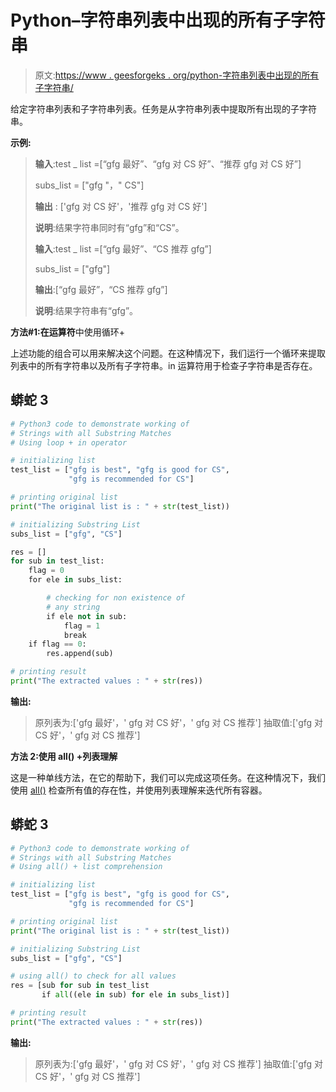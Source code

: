 # Python–字符串列表中出现的所有子字符串

> 原文:[https://www . geesforgeks . org/python-字符串列表中出现的所有子字符串/](https://www.geeksforgeeks.org/python-all-occurrences-of-substring-from-the-list-of-strings/)

给定字符串列表和子字符串列表。任务是从字符串列表中提取所有出现的子字符串。

**示例:**

> **输入**:test _ list =[“gfg 最好”、“gfg 对 CS 好”、“推荐 gfg 对 CS 好”]
> 
> subs_list = ["gfg "，" CS"]
> 
> **输出** : ['gfg 对 CS 好'，'推荐 gfg 对 CS 好']
> 
> **说明**:结果字符串同时有“gfg”和“CS”。
> 
> **输入**:test _ list =[“gfg 最好”、“CS 推荐 gfg”]
> 
> subs_list = ["gfg"]
> 
> **输出**:[“gfg 最好”，“CS 推荐 gfg”]
> 
> **说明**:结果字符串有“gfg”。

**方法#1:在运算符**中使用循环+

上述功能的组合可以用来解决这个问题。在这种情况下，我们运行一个循环来提取列表中的所有字符串以及所有子字符串。in 运算符用于检查子字符串是否存在。

## 蟒蛇 3

```py
# Python3 code to demonstrate working of 
# Strings with all Substring Matches
# Using loop + in operator

# initializing list
test_list = ["gfg is best", "gfg is good for CS",
             "gfg is recommended for CS"] 

# printing original list
print("The original list is : " + str(test_list))

# initializing Substring List 
subs_list = ["gfg", "CS"]

res = []
for sub in test_list:
    flag = 0
    for ele in subs_list:

        # checking for non existence of 
        # any string 
        if ele not in sub:
            flag = 1 
            break
    if flag == 0:
        res.append(sub)

# printing result 
print("The extracted values : " + str(res))
```

**输出:**

> 原列表为:['gfg 最好'，' gfg 对 CS 好'，' gfg 对 CS 推荐']
> 抽取值:['gfg 对 CS 好'，' gfg 对 CS 推荐']

**方法 2:使用 all() +列表理解**

这是一种单线方法，在它的帮助下，我们可以完成这项任务。在这种情况下，我们使用 [all()](https://www.geeksforgeeks.org/any-all-in-python/) 检查所有值的存在性，并使用列表理解来迭代所有容器。

## 蟒蛇 3

```py
# Python3 code to demonstrate working of 
# Strings with all Substring Matches
# Using all() + list comprehension

# initializing list
test_list = ["gfg is best", "gfg is good for CS",
             "gfg is recommended for CS"] 

# printing original list
print("The original list is : " + str(test_list))

# initializing Substring List 
subs_list = ["gfg", "CS"]

# using all() to check for all values
res = [sub for sub in test_list 
       if all((ele in sub) for ele in subs_list)]

# printing result 
print("The extracted values : " + str(res))
```

**输出:**

> 原列表为:['gfg 最好'，' gfg 对 CS 好'，' gfg 对 CS 推荐']
> 抽取值:['gfg 对 CS 好'，' gfg 对 CS 推荐']